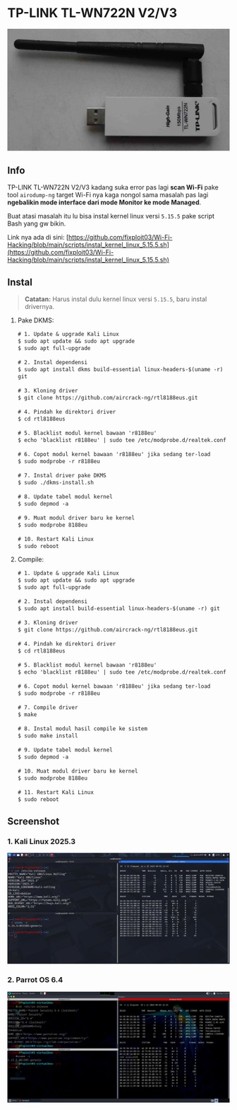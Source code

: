 # TP-LINK TL-WN722N V2/V3

![TP-LINK TL-WN722N V2/V3](https://github.com/fixploit03/Wi-Fi-Hacking/blob/main/instal%20driver/TP-LINK%20TL-WN722N%20V2/img/TP-LINK%20TL-WN722N.png)

## Info

TP-LINK TL-WN722N V2/V3 kadang suka error pas lagi **scan Wi-Fi** pake tool `airodump-ng` target Wi-Fi nya kaga nongol sama masalah pas lagi **ngebalikin mode interface dari mode Monitor ke mode Managed**. 

Buat atasi masalah itu lu bisa instal kernel linux versi `5.15.5` pake script Bash yang gw bikin.

Link nya ada di sini: [https://github.com/fixploit03/Wi-Fi-Hacking/blob/main/scripts/instal_kernel_linux_5.15.5.sh](https://github.com/fixploit03/Wi-Fi-Hacking/blob/main/scripts/instal_kernel_linux_5.15.5.sh)

## Instal

> **Catatan:** Harus instal dulu kernel linux versi `5.15.5`, baru instal drivernya.

1. Pake DKMS:

   ```
   # 1. Update & upgrade Kali Linux
   $ sudo apt update && sudo apt upgrade
   $ sudo apt full-upgrade

   # 2. Instal dependensi
   $ sudo apt install dkms build-essential linux-headers-$(uname -r) git

   # 3. Kloning driver
   $ git clone https://github.com/aircrack-ng/rtl8188eus.git

   # 4. Pindah ke direktori driver
   $ cd rtl8188eus

   # 5. Blacklist modul kernel bawaan 'r8188eu'
   $ echo 'blacklist r8188eu' | sudo tee /etc/modprobe.d/realtek.conf

   # 6. Copot modul kernel bawaan 'r8188eu' jika sedang ter-load
   $ sudo modprobe -r r8188eu
   
   # 7. Instal driver pake DKMS
   $ sudo ./dkms-install.sh

   # 8. Update tabel modul kernel
   $ sudo depmod -a

   # 9. Muat modul driver baru ke kernel
   $ sudo modprobe 8188eu

   # 10. Restart Kali Linux
   $ sudo reboot
   ```
2. Compile:

   ```
   # 1. Update & upgrade Kali Linux
   $ sudo apt update && sudo apt upgrade
   $ sudo apt full-upgrade

   # 2. Instal dependensi
   $ sudo apt install build-essential linux-headers-$(uname -r) git

   # 3. Kloning driver
   $ git clone https://github.com/aircrack-ng/rtl8188eus.git

   # 4. Pindah ke direktori driver
   $ cd rtl8188eus

   # 5. Blacklist modul kernel bawaan 'r8188eu'
   $ echo 'blacklist r8188eu' | sudo tee /etc/modprobe.d/realtek.conf

   # 6. Copot modul kernel bawaan 'r8188eu' jika sedang ter-load
   $ sudo modprobe -r r8188eu

   # 7. Compile driver
   $ make

   # 8. Instal modul hasil compile ke sistem
   $ sudo make install

   # 9. Update tabel modul kernel
   $ sudo depmod -a

   # 10. Muat modul driver baru ke kernel
   $ sudo modprobe 8188eu

   # 11. Restart Kali Linux
   $ sudo reboot
   ```

## Screenshot

### 1. Kali Linux 2025.3

![Kali Linux 2025.3](https://github.com/fixploit03/Wi-Fi-Hacking/blob/main/instal%20driver/TP-LINK%20TL-WN722N%20V2/img/kali%20linux.png)

### 2. Parrot OS 6.4

![Parrot OS 6.4](https://github.com/fixploit03/Wi-Fi-Hacking/blob/main/instal%20driver/TP-LINK%20TL-WN722N%20V2/img/parrot%20os.png)
